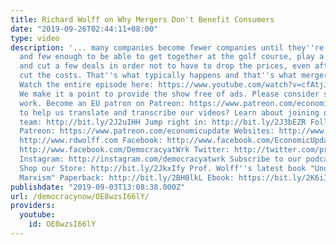 ```yaml
---
title: Richard Wolff on Why Mergers Don't Benefit Consumers
date: "2019-09-26T02:44:11+08:00"
type: video
description: '... many companies become fewer companies until they''re just big enough
  and few enough to be able to get together at the golf course, play a few rounds
  and cut a few deals in order not to have to drop the prices, even after they''ve
  cut the costs. That''s what typically happens and that''s what mergers are all about."
  Watch the entire episode here: https://www.youtube.com/watch?v=cfAtjJb2-ss&t=427s
  We make it a point to provide the show free of ads. Please consider supporting our
  work. Become an EU patron on Patreon: https://www.patreon.com/economicupdate Want
  to help us translate and transcribe our videos? Learn about joining our translation
  team: http://bit.ly/2J2uIHH Jump right in: http://bit.ly/2J3bEZR Follow us ONLINE:
  Patreon: https://www.patreon.com/economicupdate Websites: http://www.democracyatwork.info/economicupdate
  http://www.rdwolff.com Facebook: http://www.facebook.com/EconomicUpdate http://www.facebook.com/RichardDWolff
  http://www.facebook.com/DemocracyatWrk Twitter: http://twitter.com/profwolff http://twitter.com/democracyatwrk
  Instagram: http://instagram.com/democracyatwrk Subscribe to our podcast: http://economicupdate.libsyn.com
  Shop our Store: http://bit.ly/2JkxIfy Prof. Wolff''s latest book "Understanding
  Marxism" Paperback: http://bit.ly/2BH0lkL Ebook: https://bit.ly/2K6iI8'
publishdate: "2019-09-03T13:08:38.000Z"
url: /democracynow/OE8wzsI66lY/
providers:
  youtube:
    id: OE8wzsI66lY
---
```

